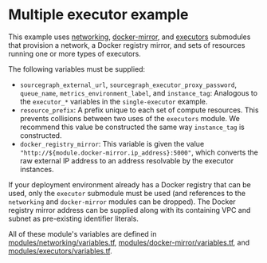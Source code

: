 # Multiple executor example

This example uses [networking](https://registry.terraform.io/modules/sourcegraph/executors/aws/5.8.1/submodules/networking), [docker-mirror](https://registry.terraform.io/modules/sourcegraph/executors/aws/5.8.1/submodules/docker-mirror), and [executors](https://registry.terraform.io/modules/sourcegraph/executors/aws/5.8.1/submodules/executors) submodules that provision a network, a Docker registry mirror, and sets of resources running one or more types of executors.

The following variables must be supplied:

- `sourcegraph_external_url`, `sourcegraph_executor_proxy_password`, `queue_name`, `metrics_environment_label`, and `instance_tag`: Analogous to the `executor_*` variables in the `single-executor` example.
- `resource_prefix`: A prefix unique to each set of compute resources. This prevents collisions between two uses of the `executors` module. We recommend this value be constructed the same way `instance_tag` is constructed.
- `docker_registry_mirror`: This variable is given the value `"http://${module.docker-mirror.ip_address}:5000"`, which converts the raw external IP address to an address resolvable by the executor instances.

If your deployment environment already has a Docker registry that can be used, only the `executor` submodule must be used (and references to the `networking` and `docker-mirror` modules can be dropped). The Docker registry mirror address can be supplied along with its containing VPC and subnet as pre-existing identifier literals.

All of these module's variables are defined in [modules/networking/variables.tf](https://github.com/sourcegraph/terraform-aws-executors/blob/v5.8.1/modules/networking/variables.tf), [modules/docker-mirror/variables.tf](https://github.com/sourcegraph/terraform-aws-executors/blob/v5.8.1/modules/docker-mirror/variables.tf), and [modules/executors/variables.tf](https://github.com/sourcegraph/terraform-aws-executors/blob/v5.8.1/modules/executors/variables.tf).
